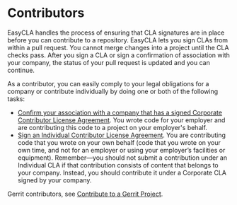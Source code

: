 # Contributors

EasyCLA handles the process of ensuring that CLA signatures are in place before you can contribute to a repository. EasyCLA lets you sign CLAs from within a pull request. You cannot merge changes into a project until the CLA checks pass. After you sign a CLA or sign a confirmation of association with your company, the status of your pull request is updated and you can continue.

As a contributor, you can easily comply to your legal obligations for a company or contribute individually by doing one or both of the following tasks:

* ​[Confirm your association with a company that has a signed Corporate Contributor License Agreement](corporate-contributor.md). You wrote code for your employer and are contributing this code to a project on your employer's behalf.
* ​[Sign an Individual Contributor License Agreement](individual-contributor.md). You are contributing code that you wrote on your own behalf \(code that you wrote on your own time, and not for an employer or using your employer’s facilities or equipment\). Remember—you should not submit a contribution under an Individual CLA if that contribution consists of content that belongs to your company. Instead, you should contribute it under a Corporate CLA signed by your company.

Gerrit contributors, see [Contribute to a Gerrit Project](contribute-to-a-corporate-gerrit-project.md).

